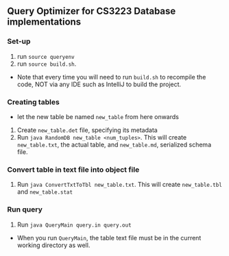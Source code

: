 ## Query Optimizer for CS3223 Database implementations

### Set-up

1. run `source queryenv`
2. run `source build.sh`.
* Note that every time you will need to run `build.sh` to recompile the code, NOT via any IDE such as IntelliJ to build the project.

### Creating tables

- let the new table be named `new_table` from here onwards
1. Create `new_table.det` file, specifying its metadata
2. Run `java RandomDB new_table <num_tuples>`. This will create `new_table.txt`, the actual table, and `new_table.md`, serialized schema file.

### Convert table in text file into object file

1. Run `java ConvertTxtToTbl new_table.txt`. This will create `new_table.tbl` and `new_table.stat`

### Run query

1. Run `java QueryMain query.in query.out`
* When you run `QueryMain`, the table text file must be in the current working directory as well.








